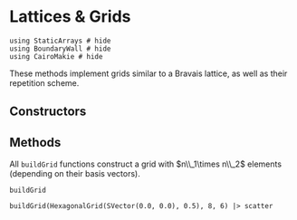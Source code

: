 # Lattices & Grids

```@example grids
using StaticArrays # hide
using BoundaryWall # hide
using CairoMakie # hide
```

These methods implement grids similar to a Bravais lattice, as well as 
their repetition scheme.

## Constructors

<!--```@docs-->
<!--RectangularGrid-->
<!--```-->

<!--```@docs-->
<!--SquareGrid-->
<!--```-->

<!--```@docs-->
<!--HexagonalGrid-->
<!--```-->

<!--```@docs-->
<!--TriangularGrid-->
<!--```-->

<!--```@docs-->
<!--HoneyLattice-->
<!--```-->

## Methods

All `buildGrid` functions construct a grid with $n\\_1\times n\\_2$ 
elements (depending on their basis vectors).

```@docs
buildGrid
```

```@example grids
buildGrid(HexagonalGrid(SVector(0.0, 0.0), 0.5), 8, 6) |> scatter
```
